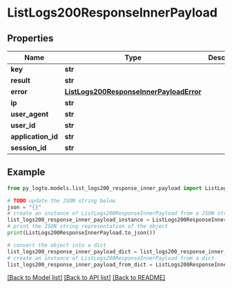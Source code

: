 # ListLogs200ResponseInnerPayload


## Properties

Name | Type | Description | Notes
------------ | ------------- | ------------- | -------------
**key** | **str** |  | 
**result** | **str** |  | 
**error** | [**ListLogs200ResponseInnerPayloadError**](ListLogs200ResponseInnerPayloadError.md) |  | [optional] 
**ip** | **str** |  | [optional] 
**user_agent** | **str** |  | [optional] 
**user_id** | **str** |  | [optional] 
**application_id** | **str** |  | [optional] 
**session_id** | **str** |  | [optional] 

## Example

```python
from py_logto.models.list_logs200_response_inner_payload import ListLogs200ResponseInnerPayload

# TODO update the JSON string below
json = "{}"
# create an instance of ListLogs200ResponseInnerPayload from a JSON string
list_logs200_response_inner_payload_instance = ListLogs200ResponseInnerPayload.from_json(json)
# print the JSON string representation of the object
print(ListLogs200ResponseInnerPayload.to_json())

# convert the object into a dict
list_logs200_response_inner_payload_dict = list_logs200_response_inner_payload_instance.to_dict()
# create an instance of ListLogs200ResponseInnerPayload from a dict
list_logs200_response_inner_payload_from_dict = ListLogs200ResponseInnerPayload.from_dict(list_logs200_response_inner_payload_dict)
```
[[Back to Model list]](../README.md#documentation-for-models) [[Back to API list]](../README.md#documentation-for-api-endpoints) [[Back to README]](../README.md)


